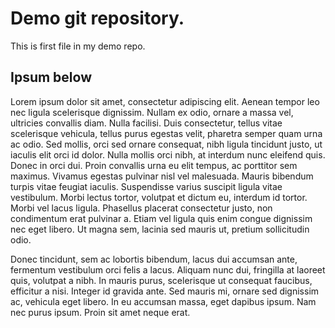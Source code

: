 # Demo git repository.

This is first file in my demo repo.

## Ipsum below

Lorem ipsum dolor sit amet, consectetur adipiscing elit. Aenean tempor leo nec ligula scelerisque dignissim. Nullam ex odio, ornare a massa vel, ultricies convallis diam. Nulla facilisi. Duis consectetur, tellus vitae scelerisque vehicula, tellus purus egestas velit, pharetra semper quam urna ac odio. Sed mollis, orci sed ornare consequat, nibh ligula tincidunt justo, ut iaculis elit orci id dolor. Nulla mollis orci nibh, at interdum nunc eleifend quis. Donec in orci dui. Proin convallis urna eu elit tempus, ac porttitor sem maximus. Vivamus egestas pulvinar nisl vel malesuada. Mauris bibendum turpis vitae feugiat iaculis. Suspendisse varius suscipit ligula vitae vestibulum. Morbi lectus tortor, volutpat et dictum eu, interdum id tortor. Morbi vel lacus ligula. Phasellus placerat consectetur justo, non condimentum erat pulvinar a. Etiam vel ligula quis enim congue dignissim nec eget libero. Ut magna sem, lacinia sed mauris ut, pretium sollicitudin odio. 

Donec tincidunt, sem ac lobortis bibendum, lacus dui accumsan ante, fermentum vestibulum orci felis a lacus. Aliquam nunc dui, fringilla at laoreet quis, volutpat a nibh. In mauris purus, scelerisque ut consequat faucibus, efficitur a nisi. Integer id gravida ante. Sed mauris mi, ornare sed dignissim ac, vehicula eget libero. In eu accumsan massa, eget dapibus ipsum. Nam nec purus ipsum. Proin sit amet neque erat. 